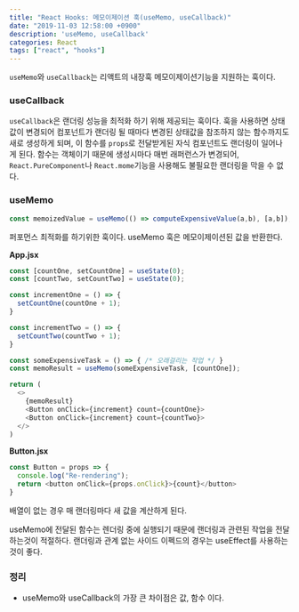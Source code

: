 ```yaml
---
title: "React Hooks: 메모이제이션 훅(useMemo, useCallback)"
date: "2019-11-03 12:58:00 +0900"
description: 'useMemo, useCallback'
categories: React
tags: ["react", "hooks"]
---
```


`useMemo`와 `useCallback`는 리액트의 내장훅 메모이제이션기능을 지원하는 훅이다.


### useCallback

`useCallback`은 랜더링 성능을 최적화 하기 위해 제공되는 훅이다. 훅을 사용하면 상태값이 변경되어 컴포넌트가 랜더링 될 때마다 변경된 상태값을 참조하지 않는 함수까지도 새로 생성하게 되며, 이 함수를 `props`로 전달받게된 자식 컴포넌트도 랜더링이 일어나게 된다. 함수는 객체이기 때문에 생성시마다 매번 래퍼런스가 변경되어, `React.PureComponent`나 `React.mome`기능을 사용해도 불필요한 랜더링을 막을 수 없다.


### useMemo

```js
const memoizedValue = useMemo(() => computeExpensiveValue(a,b), [a,b]);
```

퍼포먼스 최적화를 하기위한 훅이다.
useMemo 훅은 메모이제이션된 값을 반환한다. 

**App.jsx**

```js
const [countOne, setCountOne] = useState(0);
const [countTwo, setCountTwo] = useState(0);

const incrementOne = () => {
  setCountOne(countOne + 1);
}

const incrementTwo = () => {
  setCountTwo(countTwo + 1);
}

const someExpensiveTask = () => { /* 오래걸리는 작업 */ }
const memoResult = useMemo(someExpensiveTask, [countOne]);

return (
  <>
    {memoResult}
    <Button onClick={increment} count={countOne}>
    <Button onClick={increment} count={countTwo}>
  </>
)
```

**Button.jsx**
```js
const Button = props => {
  console.log("Re-rendering");
  return <button onClick={props.onClick}>{count}</button>
}
```

배열이 없는 경우 매 랜더링마다 새 값을 계산하게 된다.

useMemo에 전달된 함수는 렌더링 중에 실행되기 때문에 랜더링과 관련된 작업을 전달하는것이 적절하다. 랜더링과 관계 없는 사이드 이펙드의 경우는 useEffect를 사용하는 것이 좋다.


### 정리
- useMemo와 useCallback의 가장 큰 차이점은 값, 함수 이다.